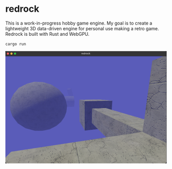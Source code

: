 # redrock
This is a work-in-progress hobby game engine. My goal is to create a lightweight 3D data-driven engine for personal use making a retro game. Redrock is built with Rust and WebGPU.

```sh
cargo run
```

![](screenshot.png)
